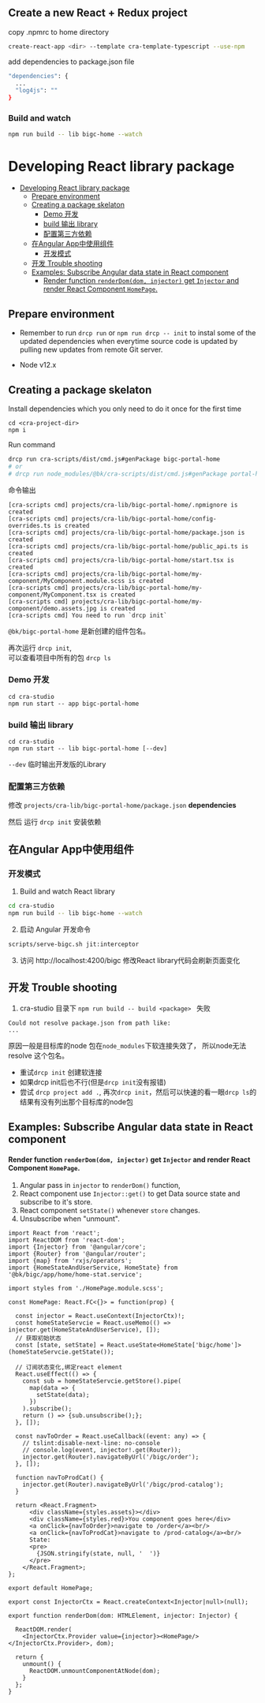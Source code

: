 ## Create a new React + Redux project
copy .npmrc to home directory
```bash
create-react-app <dir> --template cra-template-typescript --use-npm
```
add dependencies to package.json file
```bash
"dependencies": {
  ...
  "log4js": ""
}
```


### Build and watch
```bash
npm run build -- lib bigc-home --watch
```




# Developing React library package
- [Developing React library package](#developing-react-library-package)
  - [Prepare environment](#prepare-environment)
  - [Creating a package skelaton](#creating-a-package-skelaton)
    - [Demo 开发](#demo-开发)
    - [build 输出 library](#build-输出-library)
    - [配置第三方依赖](#配置第三方依赖)
  - [在Angular App中使用组件](#在angular-app中使用组件)
    - [开发模式](#开发模式)
  - [开发 Trouble shooting](#开发-trouble-shooting)
  - [Examples: Subscribe Angular data state in React component](#examples-subscribe-angular-data-state-in-react-component)
      - [Render function `renderDom(dom, injector)` get `Injector` and render React Component `HomePage`.](#render-function-renderdomdom-injector-get-injector-and-render-react-component-homepage)
## Prepare environment

- Remember to run `drcp run` or `npm run drcp -- init` to instal some of the updated dependencies when everytime source code is updated by pulling new updates from remote Git server.

- Node v12.x

## Creating a package skelaton
Install dependencies which you only need to do it once for the first time

```
cd <cra-project-dir>
npm i
```
Run command
```bash
drcp run cra-scripts/dist/cmd.js#genPackage bigc-portal-home
# or 
# drcp run node_modules/@bk/cra-scripts/dist/cmd.js#genPackage portal-home
```
命令输出
```
[cra-scripts cmd] projects/cra-lib/bigc-portal-home/.npmignore is created
[cra-scripts cmd] projects/cra-lib/bigc-portal-home/config-overrides.ts is created
[cra-scripts cmd] projects/cra-lib/bigc-portal-home/package.json is created
[cra-scripts cmd] projects/cra-lib/bigc-portal-home/public_api.ts is created
[cra-scripts cmd] projects/cra-lib/bigc-portal-home/start.tsx is created
[cra-scripts cmd] projects/cra-lib/bigc-portal-home/my-component/MyComponent.module.scss is created
[cra-scripts cmd] projects/cra-lib/bigc-portal-home/my-component/MyComponent.tsx is created
[cra-scripts cmd] projects/cra-lib/bigc-portal-home/my-component/demo.assets.jpg is created
[cra-scripts cmd] You need to run `drcp init`
```
`@bk/bigc-portal-home` 是新创建的组件包名。

再次运行 `drcp init`,\
可以查看项目中所有的包 `drcp ls`


### Demo 开发
```
cd cra-studio
npm run start -- app bigc-portal-home
```

### build 输出 library
```
cd cra-studio
npm run start -- lib bigc-portal-home [--dev]
```
`--dev` 临时输出开发版的Library

### 配置第三方依赖
修改 `projects/cra-lib/bigc-portal-home/package.json` **dependencies**

然后 运行 `drcp init` 安装依赖

## 在Angular App中使用组件
### 开发模式

1. Build and watch React library
```bash
cd cra-studio
npm run build -- lib bigc-home --watch
```

2. 启动 Angular 开发命令
```bash
scripts/serve-bigc.sh jit:interceptor
```


3. 访问 http://localhost:4200/bigc
修改React library代码会刷新页面变化

## 开发 Trouble shooting
1. cra-studio 目录下 `npm run build -- build <package> ` 失败
```
Could not resolve package.json from path like:
...
```
原因一般是目标库的node 包在`node_modules`下软连接失效了， 所以node无法resolve 这个包名。

- 重试`drcp init` 创建软连接
- 如果drcp init后也不行(但是`drcp init`没有报错)
- 尝试 `drcp project add .`, 再次`drcp init`，然后可以快速的看一眼`drcp ls`的结果有没有列出那个目标库的node包



## Examples: Subscribe Angular data state in React component

#### Render function `renderDom(dom, injector)` get `Injector` and render React Component `HomePage`.

 1. Angular pass in `injector` to `renderDom()` function,
 2. React component use `Injector::get()` to get Data source state and subscribe to it's store.
 3. React component `setState()` whenever `store` changes.
 4. Unsubscribe when "unmount".
 

```tsx
import React from 'react';
import ReactDOM from 'react-dom';
import {Injector} from '@angular/core';
import {Router} from '@angular/router';
import {map} from 'rxjs/operators';
import {HomeStateAndUserService, HomeState} from '@bk/bigc/app/home/home-stat.service';

import styles from './HomePage.module.scss';

const HomePage: React.FC<{}> = function(prop) {

  const injector = React.useContext(InjectorCtx)!;
  const homeStateServcie = React.useMemo(() => injector.get(HomeStateAndUserService), []);
  // 获取初始状态
  const [state, setState] = React.useState<HomeState['bigc/home']>(homeStateServcie.getState());

  // 订阅状态变化,绑定react element
  React.useEffect(() => {
    const sub = homeStateServcie.getStore().pipe(
      map(data => {
        setState(data);
      })
    ).subscribe();
    return () => {sub.unsubscribe();};
  }, []);

  const navToOrder = React.useCallback((event: any) => {
    // tslint:disable-next-line: no-console
    // console.log(event, injector!.get(Router));
    injector.get(Router).navigateByUrl('/bigc/order');
  }, []);

  function navToProdCat() {
    injector.get(Router).navigateByUrl('/bigc/prod-catalog');
  }

  return <React.Fragment>
      <div className={styles.assets}></div>
      <div className={styles.red}>You component goes here</div>
      <a onClick={navToOrder}>navigate to /order</a><br/>
      <a onClick={navToProdCat}>navigate to /prod-catalog</a><br/>
      State:
      <pre>
        {JSON.stringify(state, null, '  ')}
      </pre>
    </React.Fragment>;
};

export default HomePage;

export const InjectorCtx = React.createContext<Injector|null>(null);

export function renderDom(dom: HTMLElement, injector: Injector) {

  ReactDOM.render(
    <InjectorCtx.Provider value={injector}><HomePage/></InjectorCtx.Provider>, dom);

  return {
    unmount() {
      ReactDOM.unmountComponentAtNode(dom);
    }
  };
}

```
